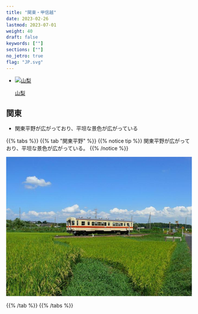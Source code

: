 ```yaml
---
title: "関東・甲信越"
date: 2023-02-26
lastmod: 2023-07-01
weight: 40
draft: false
keywords: [""]
sections: [""]
no_jetro: true
flag: "JP.svg"
---
```


<ul class="flag-list-japan">
    <li data-nav-id="https://geopinning.space/rule/asia/japan/kanto/yamanashi/" title="山梨" class="">
        <p><a href="https://geopinning.space/rule/asia/japan/kanto/yamanashi/" class="flag-link">
            <img src="https://geopinning.space/flags/Osaka.svg" alt="山梨" class="flag-img-link" oncontextmenu="return false;"></a></p>
        <p><a href="https://geopinning.space/rule/asia/japan/kanto/yamanashi/" class="flag-link">山梨</a></p>
    </li>
</ul>

<div class="main-desciption country-description">
    <h2 class="section-title">関東</h2>
    <ul class="rule-list">
         <li>関東平野が広がっており、平坦な景色が広がっている</li>
    </ul>
</div>

{{% tabs %}}
{{% tab "関東平野" %}}
{{% notice tip %}}
関東平野が広がっており、平坦な景色が広がっている。
{{% /notice %}}

<div class="googlemap-if">
<img src="kanto_railway_ryugasaki_line_0.jpg">
</div>

{{% /tab %}}
{{% /tabs %}}